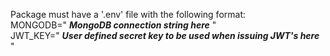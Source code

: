 Package must have a '.env' file with the following format:  <br>
MONGODB=" ***MongoDB connection string here*** "  <br>
JWT_KEY=" ***User defined secret key to be used when issuing JWT's here*** "